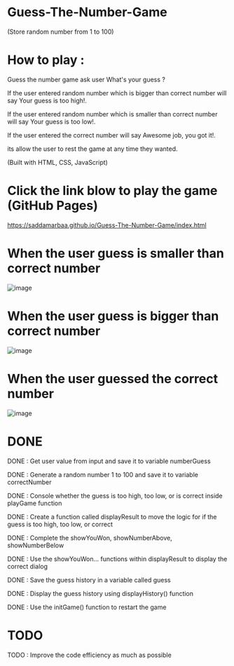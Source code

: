 # Guess-The-Number-Game

(Store random number from 1 to 100) 
 
 # How to play :  
 
 Guess the number game ask user What's your guess ?
 
 
 If the user entered random number which is bigger than correct number will say Your guess is too high!.  
 
 If the user entered random number which is smaller than correct number will say Your guess is too low!. 
 
 
 If the user entered the correct number will say Awesome job, you got it!. 
 
 its allow the user to rest the game at any time they wanted.  
 
 (Built with HTML, CSS, JavaScript)
 
 
 # Click the link blow to play the game (GitHub Pages)
 
  https://saddamarbaa.github.io/Guess-The-Number-Game/index.html



# When the user guess is smaller  than correct number

  ![image](https://user-images.githubusercontent.com/51326421/100022565-fc7a5a80-2e15-11eb-9b50-bd8c668d35a7.png)

 

# When the user guess is bigger than correct number
  
![image](https://user-images.githubusercontent.com/51326421/100022926-9f32d900-2e16-11eb-9d5c-c30261624254.png)


# When the user guessed the correct number
![image](https://user-images.githubusercontent.com/51326421/100023401-7e1eb800-2e17-11eb-8cae-98d86450ec3c.png)




#  DONE

DONE : Get user value from input and save it to variable numberGuess

  
DONE : Generate a random number 1 to 100 and save it to variable correctNumber
  

DONE : Console whether the guess is too high, too low, or is correct inside playGame function
 

DONE : Create a function called displayResult to move the logic for if the guess is too high, too low, or correct
 

DONE : Complete the showYouWon, showNumberAbove, showNumberBelow
 

DONE : Use the showYouWon... functions within displayResult to display the correct dialog
 

DONE : Save the guess history in a variable called guess
 

DONE : Display the guess history using displayHistory() function
 

DONE : Use the initGame() function to restart the game
 




# TODO

TODO : Improve the code efficiency as much as possible
 